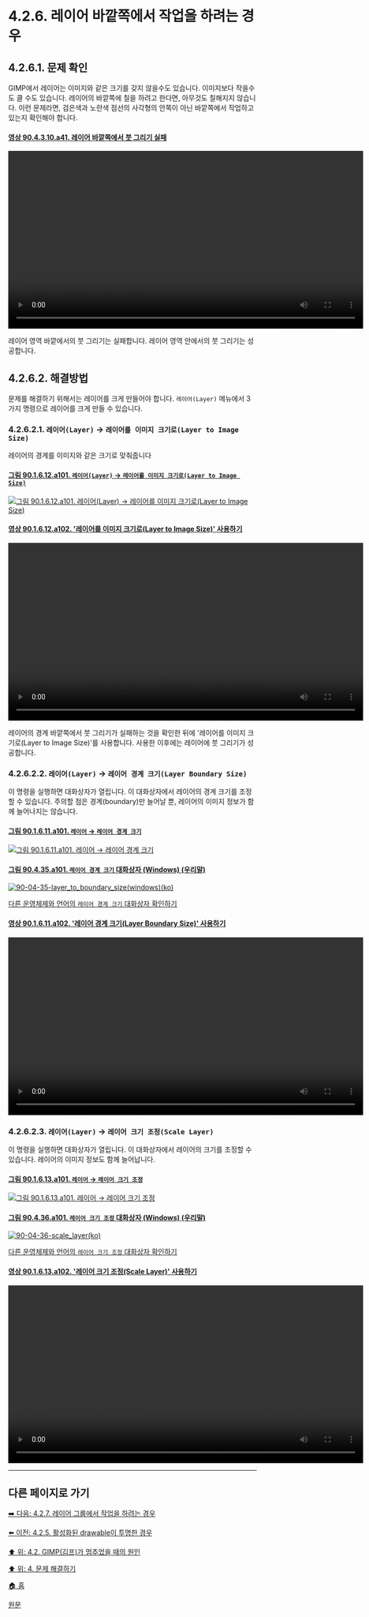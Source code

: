 # 4.2.6. 레이어 바깥쪽에서 작업을 하려는 경우

## 4.2.6.1. 문제 확인
GIMP에서 레이어는 이미지와 같은 크기를 갖지 않을수도 있습니다. 이미지보다 작을수도 클 수도 있습니다. 레이어의 바깥쪽에 칠을 하려고 한다면, 아무것도 칠해지지 않습니다. 이런 문제라면, 검은색과 노란색 점선의 사각형의 안쪽이 아닌 바깥쪽에서 작업하고 있는지 확인해야 합니다.

#### [영상 90.4.3.10.a41. 레이어 바깥쪽에서 붓 그리기 실패]()
<video controls="controls" width="720" environment="MacOS:Sonoma 14.2.1 GIMP 2.10.36" src="https://github.com/wonder13662/gimp/assets/15767104/5a35814d-80fd-4b66-9294-916bcb160cb7"></video>

레이어 영역 바깥에서의 붓 그리기는 실패합니다. 레이어 영역 안에서의 붓 그리기는 성공합니다.

## 4.2.6.2. 해결방법
문제를 해결하기 위해서는 레이어를 크게 만들어야 합니다. `레이어(Layer)` 메뉴에서 3가지 명령으로 레이어를 크게 만들 수 있습니다.

### 4.2.6.2.1. `레이어(Layer)` → `레이어를 이미지 크기로(Layer to Image Size)`
레이어의 경계를 이미지와 같은 크기로 맞춰줍니다

#### [그림 90.1.6.12.a101. `레이어(Layer)` → `레이어를 이미지 크기로(Layer to Image Size)`](https://wonder13662.github.io/gimp/2.10.36_ko/90-01-06-layerx-12-layer_to_image_size.html#%EA%B7%B8%EB%A6%BC-901612a101-%EB%A0%88%EC%9D%B4%EC%96%B4--%EB%A0%88%EC%9D%B4%EC%96%B4%EB%A5%BC-%EC%9D%B4%EB%AF%B8%EC%A7%80-%ED%81%AC%EA%B8%B0%EB%A1%9C)
[![그림 90.1.6.12.a101. `레이어(Layer)` → `레이어를 이미지 크기로(Layer to Image Size)`](https://github.com/wonder13662/gimp/assets/15767104/9a9a8ecc-0fed-4853-8f8e-b33d33d4ab1f)](https://wonder13662.github.io/gimp/2.10.36_ko/90-01-06-layerx-12-layer_to_image_size.html#%EA%B7%B8%EB%A6%BC-901612a101-%EB%A0%88%EC%9D%B4%EC%96%B4--%EB%A0%88%EC%9D%B4%EC%96%B4%EB%A5%BC-%EC%9D%B4%EB%AF%B8%EC%A7%80-%ED%81%AC%EA%B8%B0%EB%A1%9C)

#### [영상 90.1.6.12.a102. '레이어를 이미지 크기로(Layer to Image Size)' 사용하기](https://wonder13662.github.io/gimp/2.10.36_ko/90-01-06-layerx-12-layer_to_image_size.html#%EC%98%81%EC%83%81-901612a102-%EB%A0%88%EC%9D%B4%EC%96%B4%EB%A5%BC-%EC%9D%B4%EB%AF%B8%EC%A7%80-%ED%81%AC%EA%B8%B0%EB%A1%9Clayer-to-image-size-%EC%82%AC%EC%9A%A9%ED%95%98%EA%B8%B0)
<video controls="controls" width="720" environment="MacOS:Sonoma 14.2.1 GIMP 2.10.36" src="https://github.com/wonder13662/gimp/assets/15767104/38ec687e-8280-457b-90ea-deb1c6f1722e"></video>

레이어의 경계 바깥쪽에서 붓 그리기가 실패하는 것을 확인한 뒤에 '레이어를 이미지 크기로(Layer to Image Size)'를 사용합니다. 사용한 이후에는 레이어에 붓 그리기가 성공합니다.

### 4.2.6.2.2. `레이어(Layer)` → `레이어 경계 크기(Layer Boundary Size)`
이 명령을 실행하면 대화상자가 열립니다. 이 대화상자에서 레이어의 경계 크기를 조정할 수 있습니다. 주의할 점은 경계(boundary)만 늘어날 뿐, 레이어의 이미지 정보가 함께 늘어나지는 않습니다.

#### [그림 90.1.6.11.a101. `레이어` → `레이어 경계 크기`](https://wonder13662.github.io/gimp/2.10.36_ko/90-01-06-layerx-11-layer_boundary_size.html#%EA%B7%B8%EB%A6%BC-901611a101-%EB%A0%88%EC%9D%B4%EC%96%B4--%EB%A0%88%EC%9D%B4%EC%96%B4-%EA%B2%BD%EA%B3%84-%ED%81%AC%EA%B8%B0)
[![그림 90.1.6.11.a101. `레이어` → `레이어 경계 크기`](https://github.com/wonder13662/gimp/assets/15767104/8bc87bfb-5f7b-43f1-bd21-458ad1fadd75)](https://wonder13662.github.io/gimp/2.10.36_ko/90-01-06-layerx-11-layer_boundary_size.html#%EA%B7%B8%EB%A6%BC-901611a101-%EB%A0%88%EC%9D%B4%EC%96%B4--%EB%A0%88%EC%9D%B4%EC%96%B4-%EA%B2%BD%EA%B3%84-%ED%81%AC%EA%B8%B0)

#### [그림 90.4.35.a101. `레이어 경계 크기` 대화상자 (Windows) (우리말)](https://wonder13662.github.io/gimp/2.10.36_ko/90-04-35-layer_to_boundary_size.html#%EA%B7%B8%EB%A6%BC-90435a101-%EB%A0%88%EC%9D%B4%EC%96%B4-%EA%B2%BD%EA%B3%84-%ED%81%AC%EA%B8%B0-%EB%8C%80%ED%99%94%EC%83%81%EC%9E%90-windows-%EC%9A%B0%EB%A6%AC%EB%A7%90)
[![90-04-35-layer_to_boundary_size(windows)(ko)](https://github.com/wonder13662/gimp/assets/15767104/e85a3f18-db98-44a4-9a2e-b1be86828c4d)](https://wonder13662.github.io/gimp/2.10.36_ko/90-04-35-layer_to_boundary_size.html#%EA%B7%B8%EB%A6%BC-90435a101-%EB%A0%88%EC%9D%B4%EC%96%B4-%EA%B2%BD%EA%B3%84-%ED%81%AC%EA%B8%B0-%EB%8C%80%ED%99%94%EC%83%81%EC%9E%90-windows-%EC%9A%B0%EB%A6%AC%EB%A7%90)

[다른 운영체제와 언어의 `레이어 경계 크기` 대화상자 확인하기](./90-04-35-layer_to_boundary_size.md)

#### [영상 90.1.6.11.a102. '레이어 경계 크기(Layer Boundary Size)' 사용하기](https://wonder13662.github.io/gimp/2.10.36_ko/90-01-06-layerx-11-layer_boundary_size.html#%EC%98%81%EC%83%81-901611a102-%EB%A0%88%EC%9D%B4%EC%96%B4-%EA%B2%BD%EA%B3%84-%ED%81%AC%EA%B8%B0layer-boundary-size-%EC%82%AC%EC%9A%A9%ED%95%98%EA%B8%B0)
<video controls="controls" width="720" environment="MacOS:Sonoma 14.2.1 GIMP 2.10.36" src="https://github.com/wonder13662/gimp/assets/15767104/c9c8062e-5035-49db-8ddf-5272b6a17b9a"></video>

### 4.2.6.2.3. `레이어(Layer)` → `레이어 크기 조정(Scale Layer)`
이 명령을 실행하면 대화상자가 열립니다. 이 대화상자에서 레이어의 크기를 조정할 수 있습니다. 레이어의 이미지 정보도 함께 늘어납니다.

#### [그림 90.1.6.13.a101. `레이어` → `레이어 크기 조정`](https://wonder13662.github.io/gimp/2.10.36_ko/90-01-06-layerx-13-scale_layer.html#%EA%B7%B8%EB%A6%BC-901613a101-%EB%A0%88%EC%9D%B4%EC%96%B4--%EB%A0%88%EC%9D%B4%EC%96%B4-%ED%81%AC%EA%B8%B0-%EC%A1%B0%EC%A0%95)
[![그림 90.1.6.13.a101. `레이어` → `레이어 크기 조정`](https://github.com/wonder13662/gimp/assets/15767104/7a1b1caf-66a5-4806-b202-5dcffa19a8e8)](https://wonder13662.github.io/gimp/2.10.36_ko/90-01-06-layerx-13-scale_layer.html#%EA%B7%B8%EB%A6%BC-901613a101-%EB%A0%88%EC%9D%B4%EC%96%B4--%EB%A0%88%EC%9D%B4%EC%96%B4-%ED%81%AC%EA%B8%B0-%EC%A1%B0%EC%A0%95)

#### [그림 90.4.36.a101. `레이어 크기 조정` 대화상자 (Windows) (우리말)](https://wonder13662.github.io/gimp/2.10.36_ko/90-04-36-scale_layer.html#%EA%B7%B8%EB%A6%BC-90436a101-%EB%A0%88%EC%9D%B4%EC%96%B4-%ED%81%AC%EA%B8%B0-%EC%A1%B0%EC%A0%95-%EB%8C%80%ED%99%94%EC%83%81%EC%9E%90-windows-%EC%9A%B0%EB%A6%AC%EB%A7%90)
[![90-04-36-scale_layer(ko)](https://github.com/wonder13662/gimp/assets/15767104/2425d28c-3011-4c27-afed-728c962aff00)](https://wonder13662.github.io/gimp/2.10.36_ko/90-04-36-scale_layer.html#%EA%B7%B8%EB%A6%BC-90436a101-%EB%A0%88%EC%9D%B4%EC%96%B4-%ED%81%AC%EA%B8%B0-%EC%A1%B0%EC%A0%95-%EB%8C%80%ED%99%94%EC%83%81%EC%9E%90-windows-%EC%9A%B0%EB%A6%AC%EB%A7%90)

[다른 운영체제와 언어의 `레이어 크기 조정` 대화상자 확인하기](./90-04-36-scale_layer.md)

#### [영상 90.1.6.13.a102. '레이어 크기 조정(Scale Layer)' 사용하기](https://wonder13662.github.io/gimp/2.10.36_ko/90-01-06-layerx-13-scale_layer.html#%EC%98%81%EC%83%81-901613a102-%EB%A0%88%EC%9D%B4%EC%96%B4-%ED%81%AC%EA%B8%B0-%EC%A1%B0%EC%A0%95scale-layer-%EC%82%AC%EC%9A%A9%ED%95%98%EA%B8%B0)
<video controls="controls" width="720" environment="MacOS:Sonoma 14.2.1 GIMP 2.10.36" src="https://github.com/wonder13662/gimp/assets/15767104/8fe93a42-c805-4b1a-8b15-2d1765da17f4"></video>

***

## 다른 페이지로 가기

[➡️ 다음: 4.2.7. 레이어 그룹에서 작업을 하려는 경우](./04-02-07-you-are-trying-to-act-on-a-layer-group.md)

[⬅️ 이전: 4.2.5. 활성화된 drawable이 투명한 경우](./04-02-05-the-active-drawable-is-tranparent.md)

[⬆️ 위: 4.2. GIMP(김프)가 멈추었을 때의 원인](./04-02-00-common-causes-of-gimp-non-responsiveness.md)

[⬆️ 위: 4. 문제 해결하기](./04-00-what-to-do-if-you-are-stuck.md)

[🏠 홈](./00-home.md)

[원문](https://docs.gimp.org/2.10/ko/gimp-stuck-outside-layer.html)
